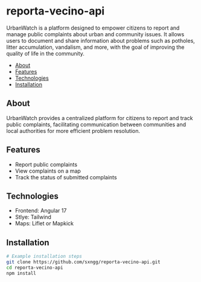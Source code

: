 # reporta-vecino-api

UrbanWatch is a platform designed to empower citizens to report and manage public complaints about urban and community issues. It allows users to document and share information about problems such as potholes, litter accumulation, vandalism, and more, with the goal of improving the quality of life in the community.

- [About](#about)
- [Features](#features)
- [Technologies](#technologies)
- [Installation](#installation)

## About
UrbanWatch provides a centralized platform for citizens to report and track public complaints, facilitating communication between communities and local authorities for more efficient problem resolution.

## Features
- Report public complaints
- View complaints on a map
- Track the status of submitted complaints

## Technologies
- Frontend: Angular 17
- Stlye: Tailwind
- Maps: Liflet or Mapkick

## Installation
```bash
# Example installation steps
git clone https://github.com/sxngg/reporta-vecino-api.git
cd reporta-vecino-api
npm install
